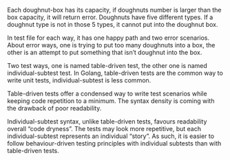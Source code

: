 Each doughnut-box has its capacity, if doughnuts number is larger than the box capacity, it will return error. Doughnuts
have five different types. If a doughnut type is not in those 5 types, it cannot put into the doughnut box.

In test file for each way, it has one happy path and two error scenarios. About error ways, one is trying to put too
many doughnuts into a box, the other is an attempt to put something that isn’t doughnut into the box.

Two test ways, one is named table-driven test, the other one is named individual-subtest test. In Golang, table-driven
tests are the common way to write unit tests, individual-subtest is less common.

Table-driven tests offer a condensed way to write test scenarios while keeping code repetition to a minimum. The syntax
density is coming with the drawback of poor readability.

Individual-subtest syntax, unlike table-driven tests, favours readability overall “code dryness”. The tests may look
more repetitive, but each individual-subtest represents an individual “story”. As such, it is easier to follow
behaviour-driven testing principles with individual subtests than with table-driven tests.